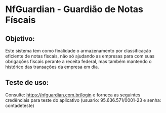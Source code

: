 # NfGuardian - Guardião de Notas Físcais

## Objetivo:
Este sistema tem como finalidade o armazenamento por classificação eficiente de notas fiscais, não só ajudando as empresas para com suas obrigações fiscais perante a receita federal, mas também mantendo o histórico das transações da empresa em dia.

## Teste de uso:
Consulte: https://nfguardian.com.br/login e forneça as seguintes credênciais para teste do aplicativo (usuario: 95.636.571/0001-23 e senha: contadeteste)
